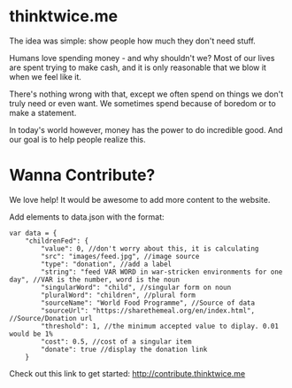 # thinktwice.me

The idea was simple: show people how much they don't need stuff.

Humans love spending money - and why shouldn't we? Most of our lives are spent trying to make cash, and it is only reasonable that we blow it when we feel like it.

There's nothing wrong with that, except we often spend on things we don't truly need or even want. We sometimes spend because of boredom or to make a statement.

In today's world however, money has the power to do incredible good. And our goal is to help people realize this.

# Wanna Contribute? 

We love help! It would be awesome to add more content to the website.

Add elements to data.json with the format:
```
var data = {
    "childrenFed": {
        "value": 0, //don't worry about this, it is calculating
        "src": "images/feed.jpg", //image source
        "type": "donation", //add a label
        "string": "feed VAR WORD in war-stricken environments for one day", //VAR is the number, word is the noun
        "singularWord": "child", //singular form on noun
        "pluralWord": "children", //plural form
        "sourceName": "World Food Programme", //Source of data
        "sourceUrl": "https://sharethemeal.org/en/index.html", //Source/Donation url
        "threshold": 1, //the minimum accepted value to diplay. 0.01 would be 1%
        "cost": 0.5, //cost of a singular item
        "donate": true //display the donation link
    }
 ```

Check out this link to get started:
http://contribute.thinktwice.me
